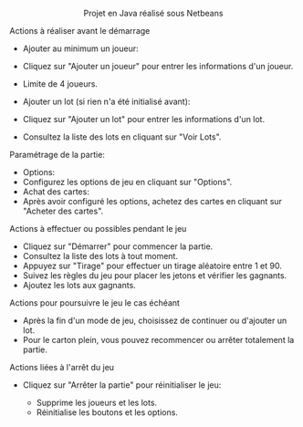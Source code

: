 
        
<p align="center">Projet en Java réalisé sous Netbeans</p>

Actions à réaliser avant le démarrage

- Ajouter au minimum un joueur:
- Cliquez sur "Ajouter un joueur" pour entrer les informations d'un joueur.
- Limite de 4 joueurs.

- Ajouter un lot (si rien n'a été initialisé avant):
- Cliquez sur "Ajouter un lot" pour entrer les informations d'un lot.
- Consultez la liste des lots en cliquant sur "Voir Lots".

Paramétrage de la partie:

- Options:
- Configurez les options de jeu en cliquant sur "Options".
- Achat des cartes:
- Après avoir configuré les options, achetez des cartes en cliquant sur "Acheter des cartes".


Actions à effectuer ou possibles pendant le jeu

- Cliquez sur "Démarrer" pour commencer la partie.
- Consultez la liste des lots à tout moment.
- Appuyez sur "Tirage" pour effectuer un tirage aléatoire entre 1 et 90.
- Suivez les règles du jeu pour placer les jetons et vérifier les gagnants.
- Ajoutez les lots aux gagnants.

Actions pour poursuivre le jeu le cas échéant

- Après la fin d'un mode de jeu, choisissez de continuer ou d'ajouter un lot.
- Pour le carton plein, vous pouvez recommencer ou arrêter totalement la partie.

Actions liées à l'arrêt du jeu

- Cliquez sur "Arrêter la partie" pour réinitialiser le jeu:

    - Supprime les joueurs et les lots.
    - Réinitialise  les boutons et les options.
    
    
